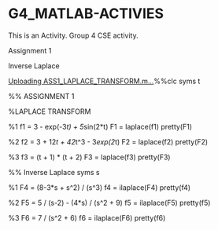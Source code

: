 # G4_MATLAB-ACTIVIES
This is an Activity. Group 4 CSE activity.

Assignment 1

Inverse Laplace 

[Uploading ASS1_LAPLACE_TRANSFORM.m…]()%%clc
syms t

%% ASSIGNMENT 1

%LAPLACE TRANSFORM

%1
f1 = 3 - exp(-3*t) + 5*sin(2*t)
F1 = laplace(f1)
pretty(F1)

%2
f2 = 3 + 12*t + 42*t^3 - 3*exp(2*t)
F2 = laplace(f2)
pretty(F2)

%3
f3 = (t + 1) * (t + 2)
F3 = laplace(f3)
pretty(F3)

%% Inverse Laplace
syms s

%1 
F4 = (8-3*s + s^2) / (s^3)
f4 = ilaplace(F4)
pretty(f4)

%2
F5 = 5 / (s-2) - (4*s) / (s^2 + 9)
f5 = ilaplace(F5)
pretty(f5)

%3 
F6 = 7 / (s^2 + 6)
f6 = ilaplace(F6)
pretty(f6)




